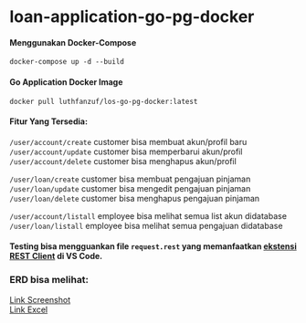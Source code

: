 # loan-application-go-pg-docker

#### Menggunakan Docker-Compose

`docker-compose up -d --build`

#### Go Application Docker Image

`docker pull luthfanzuf/los-go-pg-docker:latest`

#### Fitur Yang Tersedia:
`/user/account/create` customer bisa membuat akun/profil baru <br>
`/user/account/update` customer bisa memperbarui akun/profil <br>
`/user/account/delete` customer bisa menghapus akun/profil <br>

`/user/loan/create` customer bisa membuat pengajuan pinjaman <br>
`/user/loan/update` customer bisa mengedit pengajuan pinjaman<br>
`/user/loan/delete` customer bisa menghapus pengajuan pinjaman<br>

`/user/account/listall` employee bisa melihat semua list akun didatabase <br>
`/user/loan/listall` employee bisa melihat semua pengajuan didatabase <br>

#### Testing bisa mengguankan file `request.rest` yang memanfaatkan [ekstensi REST Client](https://marketplace.visualstudio.com/items?itemName=humao.rest-client) di VS Code. <br>


### ERD bisa melihat:
[Link Screenshot](https://drive.google.com/file/d/1V4ETgrK5N0SNX7gCDXJUg6jKwSrwTo5u/view?usp=sharing) <br>
[Link Excel](https://docs.google.com/spreadsheets/d/1Y8CR9FSXADov8Ouxc9G3TdFRIsBNDUWC/edit?usp=sharing&ouid=117031810256350143030&rtpof=true&sd=true) <br>


